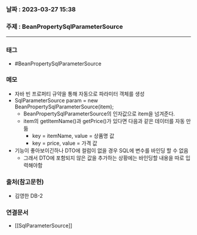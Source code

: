 ### 날짜 : 2023-03-27 15:38
### 주제 : BeanPropertySqlParameterSource
---
### 태그
* #BeanPropertySqlParameterSource

### 메모
* 자바 빈 프로퍼티 규약을 통해 자동으로 파라미터 객체를 생성
* SqlParameterSource param = new BeanPropertySqlParameterSource(item);
	* BeanPropertySqlParameterSource의 인자값으로 item을 넘겨준다.
	* item의 getItemName()과 getPrice()가 있다면 다음과 같은 데이터를 자동 만듦
		* key = itemName, value = 상품명 값
		* key = price, value = 가격 값
* 기능이 좋아보이긴하나 DTO에 컬럼이 없을 경우 SQL에 변수를 바인딩 할 수 없음
	* 그래서 DTO에 포함되지 않은 값을 추가하는 상황에는 바인딩할 내용을 따로 입력해야함

### 출처(참고문헌)
-  김영한 DB-2

### 연결문서
- [[SqlParameterSource]]